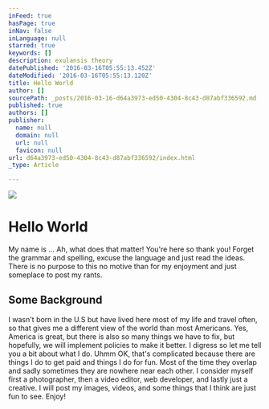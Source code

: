 ```yaml
---
inFeed: true
hasPage: true
inNav: false
inLanguage: null
starred: true
keywords: []
description: exulansis theory
datePublished: '2016-03-16T05:55:13.452Z'
dateModified: '2016-03-16T05:55:13.120Z'
title: Hello World
author: []
sourcePath: _posts/2016-03-16-d64a3973-ed50-4304-8c43-d87abf336592.md
published: true
authors: []
publisher:
  name: null
  domain: null
  url: null
  favicon: null
url: d64a3973-ed50-4304-8c43-d87abf336592/index.html
_type: Article

---
```

![](https://the-grid-user-content.s3-us-west-2.amazonaws.com/f0d16363-803c-42d1-8d48-539210b5c6d0.jpg)

# Hello World

My name is ... Ah, what does that matter! You're here so thank you! Forget the grammar and spelling, excuse the language and just read the ideas. There is no purpose to this no motive than for my enjoyment and just someplace to post my rants. 

## Some Background 

I wasn't born in the U.S but have lived here most of my life and travel often, so that gives me a different view of the world than most Americans. Yes, America is great, but there is also so many things we have to fix, but hopefully, we will implement policies to make it better. I digress so let me tell you a bit about what I do. Uhmm OK, that's complicated because there are things I do to get paid and things I do for fun. Most of the time they overlap and sadly sometimes they are nowhere near each other. I consider myself first a photographer, then a video editor, web developer, and lastly just a creative.
I will post my images, videos, and some things that I think are just fun to see. Enjoy!